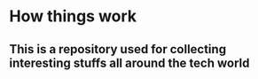 # How things work

## This is a repository used for collecting interesting stuffs all around the tech world 

